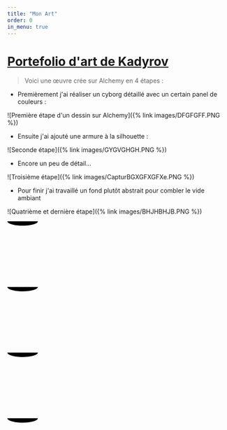 ```yaml
---
title: "Mon Art"
order: 0
in_menu: true
---
```

# <ins>Portefolio d'art de Kadyrov</ins>

> Voici une œuvre crée sur Alchemy en 4 étapes :
 
- Premièrement j'ai réaliser un cyborg détaillé avec un certain panel de couleurs : 
 
![Première étape d'un dessin sur Alchemy]({% link images/DFGFGFF.PNG %})

- Ensuite j'ai ajouté une armure à la silhouette :
 
![Seconde étape]({% link images/GYGVGHGH.PNG %})

- Encore un peu de détail...

![Troisième étape]({% link images/CapturBGXGFXGFXe.PNG %})

- Pour finir j'ai travaillé un fond plutôt abstrait pour combler le vide ambiant

![Quatrième et dernière étape]({% link images/BHJHBHJB.PNG %}) 

<div class="scene">
  <div class="lava-lamp" style="--height: 400; --width: 150">
    <div class="lava-lamp__main">
      <div class="lava-lamp__glass">
          <div class="lava-lamp__lava">
            <svg>
              <ellipse class="blob blob--top" cx="35" cy="0" rx="35" ry="10"></ellipse>
              <ellipse class="blob blob--bottom" cx="75" cy="270" rx="75" ry="10"></ellipse>
              <circle class="blob" r="15" cx="0" cy="400" style="--skewX: -1; --skewY: 0; --height: 30; --speed: 41; --delay: -8; --direction: alternate;"></circle>
              <circle class="blob" r="36" cx="107" cy="400" style="--skewX: -4; --skewY: -2; --height: 72; --speed: 19; --delay: -7; --direction: alternate-reverse;"></circle>
              <circle class="blob" r="37.5" cx="96" cy="400" style="--skewX: 2; --skewY: 4; --height: 75; --speed: 34; --delay: -7; --direction: alternate;"></circle>
            </svg>
          </div>
          <div class="lava-lamp__lava">
            <svg>
              <ellipse class="blob blob--top" cx="35" cy="0" rx="35" ry="10"></ellipse>
              <ellipse class="blob blob--bottom" cx="75" cy="270" rx="75" ry="10"></ellipse>
              <circle class="blob" r="27.5" cx="33" cy="400" style="--skewX: 0; --skewY: -2; --height: 55; --speed: 22; --delay: -4; --direction: alternate-reverse;"></circle>
              <circle class="blob" r="34" cx="97" cy="400" style="--skewX: 5; --skewY: 0; --height: 68; --speed: 46; --delay: 0; --direction: alternate-reverse;"></circle>
              <circle class="blob" r="42.5" cx="93" cy="400" style="--skewX: -3; --skewY: -2; --height: 85; --speed: 21; --delay: 0; --direction: alternate;"></circle>
              <circle class="blob" r="25.5" cx="19" cy="400" style="--skewX: -3; --skewY: -4; --height: 51; --speed: 45; --delay: -8; --direction: alternate;"></circle>
            </svg>
          </div>
          <div class="lava-lamp__lava">
            <svg>
              <ellipse class="blob blob--top" cx="35" cy="0" rx="35" ry="10"></ellipse>
              <ellipse class="blob blob--bottom" cx="75" cy="270" rx="75" ry="10"></ellipse>
              <circle class="blob" r="32" cx="10" cy="400" style="--skewX: 1; --skewY: -2; --height: 64; --speed: 37; --delay: -7; --direction: alternate;"></circle>
              <circle class="blob" r="25" cx="88" cy="400" style="--skewX: 2; --skewY: 2; --height: 50; --speed: 30; --delay: -10; --direction: alternate;"></circle>
            </svg>
          </div>
          <div class="lava-lamp__lava">
            <svg>
              <ellipse class="blob blob--top" cx="35" cy="0" rx="35" ry="10"></ellipse>
              <ellipse class="blob blob--bottom" cx="75" cy="270" rx="75" ry="10"></ellipse>
              <circle class="blob" r="33" cx="138" cy="400" style="--skewX: -1; --skewY: 0; --height: 66; --speed: 48; --delay: -5; --direction: alternate-reverse;"></circle>
            </svg>
          </div>
      </div>
    </div>
    <div class="lava-lamp__base"></div>
  </div>
  <svg style="position: absolute; left: 100%">
    <defs>
      <filter id="goo">
        <feGaussianBlur in="SourceGraphic" stdDeviation="10" result="BLUR"></feGaussianBlur>
        <feColorMatrix in="BLUR" mode="matrix" values="1 0 0 0 0  0 1 0 0 0  0 0 1 0 0  0 0 0 18 -7" result="GOO"></feColorMatrix>
        <feBlend in="SourceGraphic" in2="goo"></feBlend>
      </filter>
    </defs>
  </svg>
</div> 
